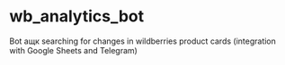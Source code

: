 # wb_analytics_bot
Bot ащк searching for changes in wildberries product cards (integration with Google Sheets and Telegram)
